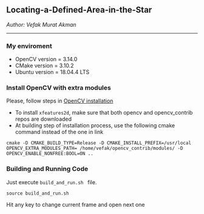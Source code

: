 ## Locating-a-Defined-Area-in-the-Star

 *Author: Vefak Murat Akman*

 ---

### My enviroment
* OpenCV version   = 3.14.0
* CMake version    = 3.10.2
* Ubuntu version   = 18.04.4 LTS
 

### Install OpenCV with extra modules

Please, follow steps in 	[OpenCV installation](https://docs.opencv.org/3.4/d7/d9f/tutorial_linux_install.html)

* To install `xfeatures2d`, make sure that both opencv and opencv_contrib repos are downloaded
* At building step of installation process, use the following cmake command instead of the one in link

```shell
cmake -D CMAKE_BUILD_TYPE=Release -D CMAKE_INSTALL_PREFIX=/usr/local OPENCV_EXTRA_MODULES_PATH= /home/vefak/opencv_contrib/modules/ -D OPENCV_ENABLE_NONFREE:BOOL=ON ..
```


### Building and Running Code

Just execute `build_and_run.sh ` file.
```shell
source build_and_run.sh 
```

Hit any key to change current frame and open next one
